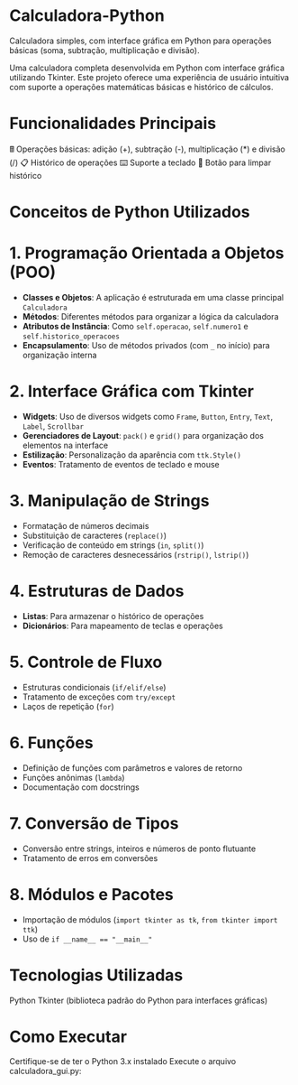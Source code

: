 # Calculadora-Python
Calculadora simples, com interface gráfica em Python para operações básicas (soma, subtração, multiplicação e divisão).

Uma calculadora completa desenvolvida em Python com interface gráfica utilizando Tkinter. Este projeto oferece uma experiência de usuário intuitiva com suporte a operações matemáticas básicas e histórico de cálculos.

# Funcionalidades Principais
🖩 Operações básicas: adição (+), subtração (-), multiplicação (*) e divisão (/)
📋 Histórico de operações
⌨️ Suporte a teclado
🔄 Botão para limpar histórico

# Conceitos de Python Utilizados
# 1. Programação Orientada a Objetos (POO)
- **Classes e Objetos**: A aplicação é estruturada em uma classe principal `Calculadora`
- **Métodos**: Diferentes métodos para organizar a lógica da calculadora
- **Atributos de Instância**: Como `self.operacao`, `self.numero1` e `self.historico_operacoes`
- **Encapsulamento**: Uso de métodos privados (com `_` no início) para organização interna

# 2. Interface Gráfica com Tkinter
- **Widgets**: Uso de diversos widgets como `Frame`, `Button`, `Entry`, `Text`, `Label`, `Scrollbar`
- **Gerenciadores de Layout**: `pack()` e `grid()` para organização dos elementos na interface
- **Estilização**: Personalização da aparência com `ttk.Style()`
- **Eventos**: Tratamento de eventos de teclado e mouse

# 3. Manipulação de Strings
- Formatação de números decimais
- Substituição de caracteres (`replace()`)
- Verificação de conteúdo em strings (`in`, `split()`)
- Remoção de caracteres desnecessários (`rstrip()`, `lstrip()`)

# 4. Estruturas de Dados
- **Listas**: Para armazenar o histórico de operações
- **Dicionários**: Para mapeamento de teclas e operações

# 5. Controle de Fluxo
- Estruturas condicionais (`if/elif/else`)
- Tratamento de exceções com `try/except`
- Laços de repetição (`for`)

# 6. Funções
- Definição de funções com parâmetros e valores de retorno
- Funções anônimas (`lambda`)
- Documentação com docstrings

# 7. Conversão de Tipos
- Conversão entre strings, inteiros e números de ponto flutuante
- Tratamento de erros em conversões

# 8. Módulos e Pacotes
- Importação de módulos (`import tkinter as tk`, `from tkinter import ttk`)
- Uso de `if __name__ == "__main__"`

# Tecnologias Utilizadas
Python
Tkinter (biblioteca padrão do Python para interfaces gráficas)

# Como Executar
Certifique-se de ter o Python 3.x instalado
Execute o arquivo calculadora_gui.py:
